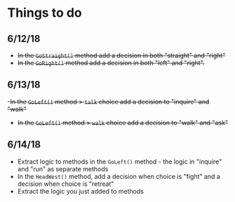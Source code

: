 # Things to do
## 6/12/18
- ~~In the `GoStraight()` method add a decision in both "straight" and "right"~~
- ~~In the `GoRight()` method add a decision in both "left" and "right".~~

## 6/13/18 
-~~In the `GoLeft()` method  > `talk` choice add a decision to "inquire" and "walk"~~
- ~~In the `GoLeft()` method  > `walk` choice add a decision to "walk" and "ask"~~

## 6/14/18
- Extract logic to methods in the `GoLeft()` method - the logic in "inquire" and "run" as separate methods
- In the `HeadWest()` method, add a decision when choice is "fight" and a decision when choice is "retreat"
- Extract the logic you just added to methods

